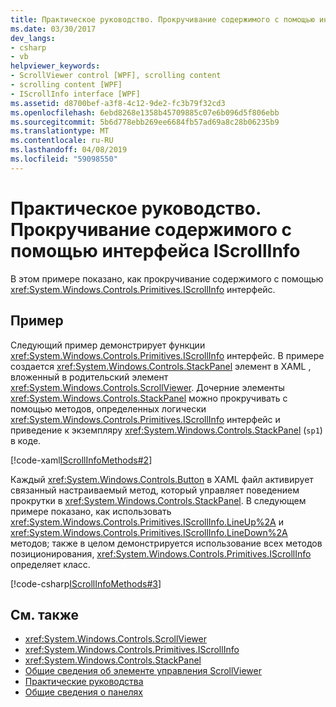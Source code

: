 ```yaml
---
title: Практическое руководство. Прокручивание содержимого с помощью интерфейса IScrollInfo
ms.date: 03/30/2017
dev_langs:
- csharp
- vb
helpviewer_keywords:
- ScrollViewer control [WPF], scrolling content
- scrolling content [WPF]
- IScrollInfo interface [WPF]
ms.assetid: d8700bef-a3f8-4c12-9de2-fc3b79f32cd3
ms.openlocfilehash: 6ebd8268e1358b45709885c07e6b096d5f806ebb
ms.sourcegitcommit: 5b6d778ebb269ee6684fb57ad69a8c28b06235b9
ms.translationtype: MT
ms.contentlocale: ru-RU
ms.lasthandoff: 04/08/2019
ms.locfileid: "59098550"
---
```

# <a name="how-to-scroll-content-by-using-the-iscrollinfo-interface"></a>Практическое руководство. Прокручивание содержимого с помощью интерфейса IScrollInfo
В этом примере показано, как прокручивание содержимого с помощью <xref:System.Windows.Controls.Primitives.IScrollInfo> интерфейс.  
  
## <a name="example"></a>Пример  
 Следующий пример демонстрирует функции <xref:System.Windows.Controls.Primitives.IScrollInfo> интерфейс. В примере создается <xref:System.Windows.Controls.StackPanel> элемент в XAML , вложенный в родительский элемент <xref:System.Windows.Controls.ScrollViewer>. Дочерние элементы <xref:System.Windows.Controls.StackPanel> можно прокручивать с помощью методов, определенных логически <xref:System.Windows.Controls.Primitives.IScrollInfo> интерфейс и приведение к экземпляру <xref:System.Windows.Controls.StackPanel> (`sp1`) в коде.  
  
 [!code-xaml[IScrollInfoMethods#2](~/samples/snippets/csharp/VS_Snippets_Wpf/IScrollInfoMethods/CSharp/Window1.xaml#2)]  
  
 Каждый <xref:System.Windows.Controls.Button> в XAML файл активирует связанный настраиваемый метод, который управляет поведением прокрутки в <xref:System.Windows.Controls.StackPanel>. В следующем примере показано, как использовать <xref:System.Windows.Controls.Primitives.IScrollInfo.LineUp%2A> и <xref:System.Windows.Controls.Primitives.IScrollInfo.LineDown%2A> методов; также в целом демонстрируется использование всех методов позиционирования, <xref:System.Windows.Controls.Primitives.IScrollInfo> определяет класс.  
  
 [!code-csharp[IScrollInfoMethods#3](~/samples/snippets/csharp/VS_Snippets_Wpf/IScrollInfoMethods/CSharp/Window1.xaml.cs#3)]
   
  
## <a name="see-also"></a>См. также

- <xref:System.Windows.Controls.ScrollViewer>
- <xref:System.Windows.Controls.Primitives.IScrollInfo>
- <xref:System.Windows.Controls.StackPanel>
- [Общие сведения об элементе управления ScrollViewer](scrollviewer-overview.md)
- [Практические руководства](scrollviewer-how-to-topics.md)
- [Общие сведения о панелях](panels-overview.md)
